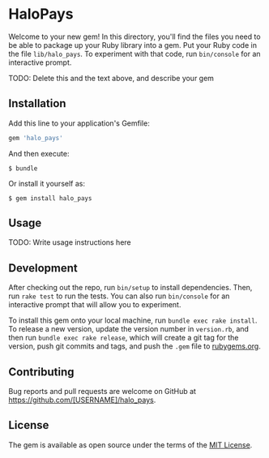 # HaloPays

Welcome to your new gem! In this directory, you'll find the files you need to be able to package up your Ruby library into a gem. Put your Ruby code in the file `lib/halo_pays`. To experiment with that code, run `bin/console` for an interactive prompt.

TODO: Delete this and the text above, and describe your gem

## Installation

Add this line to your application's Gemfile:

```ruby
gem 'halo_pays'
```

And then execute:

    $ bundle

Or install it yourself as:

    $ gem install halo_pays

## Usage

TODO: Write usage instructions here

## Development

After checking out the repo, run `bin/setup` to install dependencies. Then, run `rake test` to run the tests. You can also run `bin/console` for an interactive prompt that will allow you to experiment.

To install this gem onto your local machine, run `bundle exec rake install`. To release a new version, update the version number in `version.rb`, and then run `bundle exec rake release`, which will create a git tag for the version, push git commits and tags, and push the `.gem` file to [rubygems.org](https://rubygems.org).

## Contributing

Bug reports and pull requests are welcome on GitHub at https://github.com/[USERNAME]/halo_pays.


## License

The gem is available as open source under the terms of the [MIT License](http://opensource.org/licenses/MIT).

